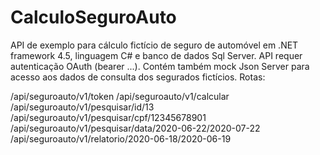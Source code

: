 # CalculoSeguroAuto
API de exemplo para cálculo fictício de seguro de automóvel em .NET framework 4.5, linguagem C# e banco de dados Sql Server. API requer autenticação OAuth (bearer ...). Contém também mock Json Server para acesso aos dados de consulta dos segurados fictícios. Rotas:

/api/seguroauto/v1/token
/api/seguroauto/v1/calcular
/api/seguroauto/v1/pesquisar/id/13
/api/seguroauto/v1/pesquisar/cpf/12345678901
/api/seguroauto/v1/pesquisar/data/2020-06-22/2020-07-22
/api/seguroauto/v1/relatorio/2020-06-18/2020-06-19
